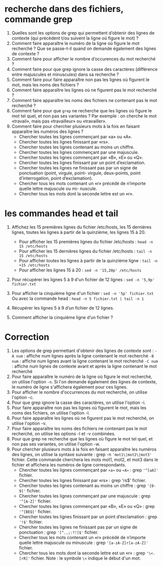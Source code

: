 # recherche dans des fichiers, commande grep
1. Quelles sont les options de grep qui permettent d’obtenir des lignes de contexte (qui précèdent t/ou suivent la ligne où figure le mot) ?
2. Comment faire apparaître le numéro de la ligne où figure le mot recherché ? Que se passe-t-il quand on demande également des lignes de contexte ?
3. Comment faire pour afficher le nombre d’occurences du mot recherché ?
4. Comment faire pour que grep ignore la casse des caractères (différence entre majuscules et minuscules) dans sa recherche ?
5. Comment faire pour faire apparaître non pas les lignes où figurent le mot, mais les noms des fichiers ?
6. Comment faire apparaître les lignes où ne figurent pas le mot recherché ?
7. Comment faire apparaître les noms des fichiers ne contenant pas le mot recherché ?
8. Comment faire pour que `grep` ne recherche que les lignes où figure le mot tel quel, et non pas ses variantes ? Par exemple : on cherche le mot «travail», mais pas «travailleur» ou «travailler».
9. Comment faire pour chercher plusieurs mots à la fois en faisant apparaître les numéros des lignes ?
    * Chercher toutes les lignes commençant par «a» ou «A».
    * Chercher toutes les lignes finissant par «rs».
    * Chercher toutes les lignes contenant au moins un chiffre.
    * Chercher toutes les lignes commençant par une majuscule.
    * Chercher toutes les lignes commençant par «B», «E» ou «Q».
    * Chercher toutes les lignes finissant par un point d’exclamation.
    * Chercher toutes les lignes ne finissant pas par un signe de ponctuation (point, virgule, point- virgule, deux-points, point d’interrogation, point d’exclamation).
    * Chercher tous les mots contenant un «r» précédé de n’importe quelle lettre majuscule ou mi- nuscule.
    * Chercher tous les mots dont la seconde lettre est un «r».

#  les commandes head et tail
1. Affichez les 15 premières lignes du fichier /etc/hosts, les 15 dernières lignes, toutes les lignes à partir de la quinzième, les lignes 15 à 20.

    * Pour afficher les 15 premières lignes du fichier /etc/hosts :
        `head -n 15 /etc/hosts`
    * Pour afficher les 15 dernières lignes du fichier /etc/hosts :
        `tail -n 15 /etc/hosts`
    * Pour afficher toutes les lignes à partir de la quinzième ligne :
        `tail -n +15 /etc/hosts`
    * Pour afficher les lignes 15 à 20 :
        `sed -n '15,20p' /etc/hosts`

2. Pour récupérer les lignes 5 à 9 d'un fichier de 12 lignes :
    `sed -n '5,9p' fichier.txt`
3. Pour afficher la cinquième ligne d'un fichier :
    `sed -n '5p' fichier.txt`
    Ou avec la commande head :
    `head -n 5 fichier.txt | tail -n 1`

2. Récupérer les lignes 5 à 9 d’un fichier de 12 lignes.
3. Comment afficher la cinquième ligne d’un fichier ?


# Correction 
1. Les options de grep permettant d'obtenir des lignes de contexte sont :
    `-A num` : affiche num lignes après la ligne contenant le mot recherché
    `-B num` : affiche num lignes avant la ligne contenant le mot recherché
    `-C num` : affiche num lignes de contexte avant et après la ligne contenant le mot recherché
2. Pour faire apparaître le numéro de la ligne où figure le mot recherché, on utilise l'option `-n`. Si l'on demande également des lignes de contexte, le numéro de ligne s'affichera également pour ces lignes.
3. Pour afficher le nombre d'occurrences du mot recherché, on utilise l'option -c.
4. Pour que grep ignore la casse des caractères, on utilise l'option -i.
5. Pour faire apparaître non pas les lignes où figurent le mot, mais les noms des fichiers, on utilise l'option -l.
6. Pour faire apparaître les lignes où ne figurent pas le mot recherché, on utilise l'option -v.
7. Pour faire apparaître les noms des fichiers ne contenant pas le mot recherché, on utilise les options -l et -v combinées.
8. Pour que grep ne recherche que les lignes où figure le mot tel quel, et non pas ses variantes, on utilise l'option -w.
9. Pour chercher plusieurs mots à la fois en faisant apparaître les numéros des lignes, on utilise la syntaxe suivante : grep -n `'mot1\|mot2\|mot3'` fichier. Cette commande cherchera les mots mot1, mot2, et mot3 dans le fichier et affichera les numéros de ligne correspondants.
    * Chercher toutes les lignes commençant par `«a»` ou `«A»` : grep `'^[aA]'` fichier.
    *  Chercher toutes les lignes finissant par «rs» : grep 'rs$' fichier.
    *  Chercher toutes les lignes contenant au moins un chiffre : grep `'[0-9]'` fichier.
    * Chercher toutes les lignes commençant par une majuscule : grep `'^[A-Z]'` fichier.
    * Chercher toutes les lignes commençant par «B», «E» ou «Q» : grep `'^[BEQ]'` fichier.
    * Chercher toutes les lignes finissant par un point d’exclamation : grep `'!$'` fichier.
    * Chercher toutes les lignes ne finissant pas par un signe de ponctuation : grep `'[^.,;:?!]$'` fichier.
    * Chercher tous les mots contenant un «r» précédé de n’importe quelle lettre majuscule ou minuscule : grep `'[a-zA-Z]r[a-zA-Z]'` fichier.
    * Chercher tous les mots dont la seconde lettre est un «r» : grep `'\<.[rR]'` fichier. Note : le symbole `\<` indique le début d'un mot.